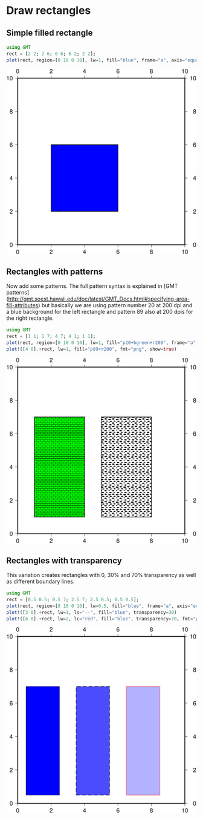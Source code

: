 # Draw rectangles

## Simple filled rectangle

```julia
using GMT
rect = [2 2; 2 6; 6 6; 6 2; 2 2];
plot(rect, region=[0 10 0 10], lw=1, fill="blue", frame="a", axis="equal", fmt="png", show=true)
```

!["Blue rectangle"](figures/rect_blue.png)

## Rectangles with patterns

Now add some patterns. The full pattern syntax is explained in [GMT patterns]
(http://gmt.soest.hawaii.edu/doc/latest/GMT_Docs.html#specifying-area-fill-attributes)
but basically we are using pattern number 20 at 200 dpi and a blue background for the left rectangle
and pattern 89 also at 200 dpis for the right rectangle.

```julia
using GMT
rect = [1 1; 1 7; 4 7; 4 1; 1 1];
plot(rect, region=[0 10 0 10], lw=1, fill="p20+bgreen+r200", frame="a", axis="equal")
plot!([4 0].+rect, lw=1, fill="p89+r200", fmt="png", show=true)
```

!["Pattern Rectangles"](figures/rect_patterns.png)

## Rectangles with transparency

This variation creates rectangles with 0, 30% and 70% transparency as well as different boundary lines.

```julia
using GMT
rect = [0.5 0.5; 0.5 7; 2.5 7; 2.5 0.5; 0.5 0.5];
plot(rect, region=[0 10 0 10], lw=0.5, fill="blue", frame="a", axis="equal")
plot!([3 0].+rect, lw=1, ls="--", fill="blue", transparency=30)
plot!([6 0].+rect, lw=2, lc="red", fill="blue", transparency=70, fmt="png", show=true)
```

!["Transparent Rectangles"](figures/rect_alpha.png)
